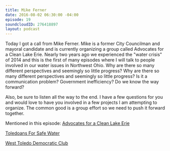 ```yaml
---
title: Mike Ferner
date: 2016-08-02 06:30:00 -04:00
episode: 19
soundcloudID: 276418897
layout: podcast
---
```


Today I got a call from Mike Ferner. Mike is a former City Councilman and mayoral candidate and is currently organizing a group called Advocates for a Clean Lake Erie. Nearly two years ago we experienced the "water crisis" of 2014 and this is the first of many episodes where I will talk to people involved in our water issues in Northwest Ohio. Why are there so many different perspectives and seemingly so little progress? Why are there so many different perspectives and seemingly so little progress? Is it a communication problem? Government inefficiency? Do we know the way forward? 

Also, be sure to listen all the way to the end. I have a few questions for you and would love to have you involved in a few projects I am attempting to organize. The common good is a group effort so we need to push it forward together. 

Mentioned in this episode:
[Advocates for a Clean Lake Erie](https://www.facebook.com/advocatesforacleanlakeerie/?fref=ts)

[Toledoans For Safe Water](https://www.facebook.com/ToledoansForSafeWater/?fref=ts)

[West Toledo Democratic Club](https://www.facebook.com/westoledodems/)